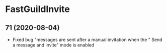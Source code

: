 # <FGI> FastGuildInvite

## 71 (2020-08-04)
 

- Fixed bug "messages are sent after a manual invitation when the " Send a message and invite" mode is enabled  
